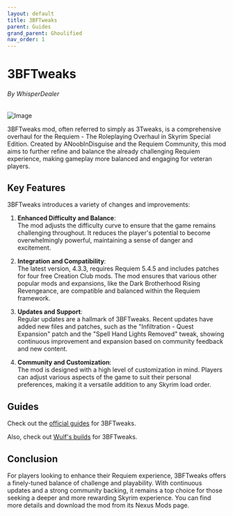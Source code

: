 ```yaml
---
layout: default
title: 3BFTweaks
parent: Guides
grand_parent: Ghoulified
nav_order: 1
---
```

# 3BFTweaks
###### By WhisperDealer

![Image](https://lh3.googleusercontent.com/RPX7Nac-L7NxpfUnU_AcWI0H44e_cgXqNPhKlK9HqCSEs43MICLW4QgGE9r_5Wcth2MncNOTclNm1wmv1XKNEsE=w16383)

3BFTweaks mod, often referred to simply as 3Tweaks, is a comprehensive overhaul for the Requiem - The Roleplaying Overhaul in Skyrim Special Edition. Created by ANoobInDisguise and the Requiem Community, this mod aims to further refine and balance the already challenging Requiem experience, making gameplay more balanced and engaging for veteran players.

## Key Features

3BFTweaks introduces a variety of changes and improvements:

1. **Enhanced Difficulty and Balance**:  
   The mod adjusts the difficulty curve to ensure that the game remains challenging throughout. It reduces the player's potential to become overwhelmingly powerful, maintaining a sense of danger and excitement.

2. **Integration and Compatibility**:  
   The latest version, 4.3.3, requires Requiem 5.4.5 and includes patches for four free Creation Club mods. The mod ensures that various other popular mods and expansions, like the Dark Brotherhood Rising Revengeance, are compatible and balanced within the Requiem framework.

3. **Updates and Support**:  
   Regular updates are a hallmark of 3BFTweaks. Recent updates have added new files and patches, such as the "Infiltration - Quest Expansion" patch and the "Spell Hand Lights Removed" tweak, showing continuous improvement and expansion based on community feedback and new content.

4. **Community and Customization**:  
   The mod is designed with a high level of customization in mind. Players can adjust various aspects of the game to suit their personal preferences, making it a versatile addition to any Skyrim load order.

## Guides

Check out the [official guides](https://sites.google.com/view/3bftweaksrequiem/home) for 3BFTweaks.

Also, check out [Wulf's builds](https://docs.google.com/document/d/1cNxdbVA-1_Zdtsb1Bmxv1ffQ5jNCPcVOW-mwgAyIx_A/mobilebasic) for 3BFTweaks.

## Conclusion

For players looking to enhance their Requiem experience, 3BFTweaks offers a finely-tuned balance of challenge and playability. With continuous updates and a strong community backing, it remains a top choice for those seeking a deeper and more rewarding Skyrim experience. You can find more details and download the mod from its Nexus Mods page.
